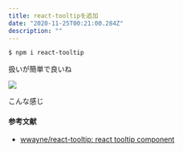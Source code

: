 ```yaml
---
title: react-tooltipを追加
date: "2020-11-25T00:21:00.284Z"
description: ""
---
```


```bash
$ npm i react-tooltip
```

扱いが簡単で良いね

![](../assets/use-react-tooltip.png)

こんな感じ

#### 参考文献
- [wwayne/react-tooltip: react tooltip component](https://github.com/wwayne/react-tooltip)